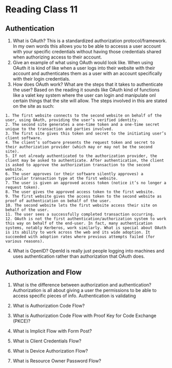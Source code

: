 # Reading Class 11

## Authentication

1. What is OAuth?
This is a standardized authorization protocol/framework. In my own words this allows you to be able to accesss a user account with your specific credentials without having those credentials shared when authorizing access to their account.
2. Give an example of what using OAuth would look like.
When using OAuth it is kind of like when a user logs into their website with their account and authenticates them as a user with an account specifically with their login credentials.
3. How does OAuth work? What are the steps that it takes to authenticate the user?
Based on the reading it sounds like OAuth kind of functions like a valet key system where the user can login and manipulate onl certain things that the site will allow. The steps involved in this are stated on the site as such:

```
1. The first website connects to the second website on behalf of the user, using OAuth, providing the user’s verified identity.
2. The second site generates a one-time token and a one-time secret unique to the transaction and parties involved.
3. The first site gives this token and secret to the initiating user’s client software.
4. The client’s software presents the request token and secret to their authorization provider (which may or may not be the second site).
5. If not already authenticated to the authorization provider, the client may be asked to authenticate. After authentication, the client is asked to approve the authorization transaction to the second website.
6. The user approves (or their software silently approves) a particular transaction type at the first website.
7. The user is given an approved access token (notice it’s no longer a request token).
8. The user gives the approved access token to the first website.
9. The first website gives the access token to the second website as proof of authentication on behalf of the user.
10. The second website lets the first website access their site on behalf of the user.
11. The user sees a successfully completed transaction occurring.
12. OAuth is not the first authentication/authorization system to work this way on behalf of the end-user. In fact, many authentication systems, notably Kerberos, work similarly. What is special about OAuth is its ability to work across the web and its wide adoption. It succeeded with adoption rates where previous attempts failed (for various reasons).
```

4. What is OpenID?
OpenId is really just people logging into machines and uses authentication rather than authorization that OAuth does.

## Authorization and Flow

1. What is the difference between authorization and authentication?
Authorization is all about giving a user the permissions to be able to access specific pieces of info. Authentication is validating 
2. What is Authorization Code Flow?

3. What is Authorization Code Flow with Proof Key for Code Exchange (PKCE)?

4. What is Implicit Flow with Form Post?

5. What is Client Credentials Flow?

6. What is Device Authorization Flow?

7. What is Resource Owner Password Flow?
